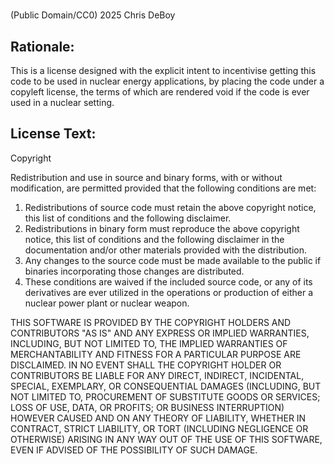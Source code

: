 # 

(Public Domain/CC0) 2025 Chris DeBoy



## Rationale:

This is a license designed with the explicit intent to incentivise getting this code to be used in nuclear energy applications, by placing the code under a copyleft license, the terms of which are rendered void if the code is ever used in a nuclear setting.



## License Text:



Copyright <year> <copyright holder>

Redistribution and use in source and binary forms, with or without modification, are permitted provided that the following conditions are met:

1. Redistributions of source code must retain the above copyright notice, this list of conditions and the following disclaimer.
2. Redistributions in binary form must reproduce the above copyright notice, this list of conditions and the following disclaimer in the documentation and/or other materials provided with the distribution.
3. Any changes to the source code must be made available to the public if binaries incorporating those changes are distributed.
4. These conditions are waived if the included source code, or any of its derivatives are ever utilized in the operations or production of either a nuclear power plant or nuclear weapon.

THIS SOFTWARE IS PROVIDED BY THE COPYRIGHT HOLDERS AND CONTRIBUTORS "AS IS" AND ANY EXPRESS OR IMPLIED WARRANTIES, INCLUDING, BUT NOT LIMITED TO, THE IMPLIED WARRANTIES OF MERCHANTABILITY AND FITNESS FOR A PARTICULAR PURPOSE ARE DISCLAIMED. IN NO EVENT SHALL THE COPYRIGHT HOLDER OR CONTRIBUTORS BE LIABLE FOR ANY DIRECT, INDIRECT, INCIDENTAL, SPECIAL, EXEMPLARY, OR CONSEQUENTIAL DAMAGES (INCLUDING, BUT NOT LIMITED TO, PROCUREMENT OF SUBSTITUTE GOODS OR SERVICES; LOSS OF USE, DATA, OR PROFITS; OR BUSINESS INTERRUPTION) HOWEVER CAUSED AND ON ANY THEORY OF LIABILITY, WHETHER IN CONTRACT, STRICT LIABILITY, OR TORT (INCLUDING NEGLIGENCE OR OTHERWISE) ARISING IN ANY WAY OUT OF THE USE OF THIS SOFTWARE, EVEN IF ADVISED OF THE POSSIBILITY OF SUCH DAMAGE.
